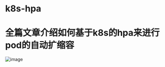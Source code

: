 # k8s-hpa
# 全篇文章介绍如何基于k8s的hpa来进行pod的自动扩缩容
![image](https://user-images.githubusercontent.com/39818267/122154944-93812f80-ce98-11eb-92dc-3614a97a91d0.png)
